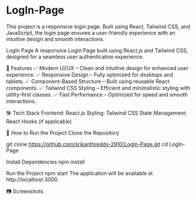 # LogIn-Page
This project is a responsive login page. Built using React, Tailwind CSS, and JavaScript, the login page ensures a user-friendly experience with an intuitive design and smooth interactions.



LogIn Page
A responsive LogIn Page built using React.js and Tailwind CSS, designed for a seamless user authentication experience.


📌 Features
✅ Modern UI/UX – Clean and intuitive design for enhanced user experience.
✅ Responsive Design – Fully optimized for desktops and tablets.
✅ Component-Based Structure – Built using reusable React components.
✅ Tailwind CSS Styling – Efficient and minimalistic styling with utility-first classes.
✅ Fast Performance – Optimized for speed and smooth interactions.


🛠️ Tech Stack
Frontend: React.js
Styling: Tailwind CSS
State Management: React Hooks (if applicable)


🚀 How to Run the Project
Clone the Repository

git clone https://github.com/srikanthreddy-2910/LogIn-Page.git
cd LogIn-Page


Install Dependencies
npm install


Run the Project
npm start
The application will be available at http://localhost:3000.


📷 Screenshots
